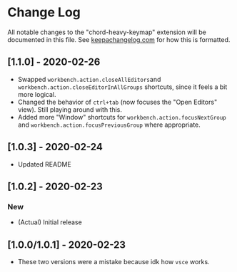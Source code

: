 # Change Log

All notable changes to the "chord-heavy-keymap" extension will be documented in this file. See [keepachangelog.com](https://keepachangelog.com/en/1.0.0/) for how this is formatted.

## [1.1.0] - 2020-02-26

- Swapped `workbench.action.closeAllEditors`and `workbench.action.closeEditorInAllGroups` shortcuts, since it feels a bit more logical.
- Changed the behavior of `ctrl+tab` (now focuses the "Open Editors" view). Still playing around with this.
- Added more "Window" shortcuts for `workbench.action.focusNextGroup` and `workbench.action.focusPreviousGroup` where appropriate.

## [1.0.3] - 2020-02-24

- Updated README

## [1.0.2] - 2020-02-23

### New

- (Actual) Initial release

## [1.0.0/1.0.1] - 2020-02-23

- These two versions were a mistake because idk how `vsce` works.
